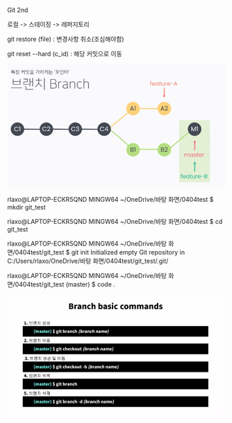Git 2nd

로컬 -> 스테이징 -> 레퍼지토리

git restore (file) : 변경사항 취소(조심해야함)

git reset --hard (c_id) : 해당 커밋으로 이동

![image-20220405152311714](Git%202nd.assets/image-20220405152311714.png)

rlaxo@LAPTOP-ECKR5QND MINGW64 ~/OneDrive/바탕 화면/0404test
$ mkdir git_test

rlaxo@LAPTOP-ECKR5QND MINGW64 ~/OneDrive/바탕 화면/0404test
$ cd git_test

rlaxo@LAPTOP-ECKR5QND MINGW64 ~/OneDrive/바탕 화면/0404test/git_test
$ git init
Initialized empty Git repository in C:/Users/rlaxo/OneDrive/바탕 화면/0404test/git_test/.git/

rlaxo@LAPTOP-ECKR5QND MINGW64 ~/OneDrive/바탕 화면/0404test/git_test (master)
$ code .

![image-20220405153516984](Git%202nd.assets/image-20220405153516984.png)